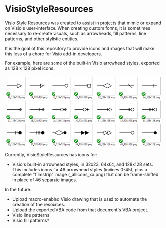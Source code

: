 # VisioStyleResources
Visio Style Resources was created to assist in projects that mimic or expand on Visio's user-interface. When creating custom forms, it is sometimes necessary to re-create visuals, such as arrowheads, fill patterns, line patterns, and other stylistic entities.

It is the goal of this repository to provide icons and images that will make this less of a chore for Visio add-in developers. 

For example, here are some of the built-in Visio arrowhead styles, exported as 128 x 128 pixel icons:

![Sample Arrowhead Icons](https://github.com/visioguy/VisioStyleResources/blob/master/img/sample_128x128_icons.png)

Currently, VisioStyleResources has icons for:

- Visio's built-in arrowhead styles, in 32x23, 64x64, and 128x128 sets. This includes icons for 46 arrowhead styles (indices 0-45), plus a complete "filmstrip" image (_allIcons_xx.png) that can be frame-shifted in place of 46 separate images.

In the future:
- Upload macro-enabled Visio drawing that is used to automate the creation of the resources.
- Upload the exported VBA code from that document's VBA project.
- Visio line patterns
- Visio fill patterns?
